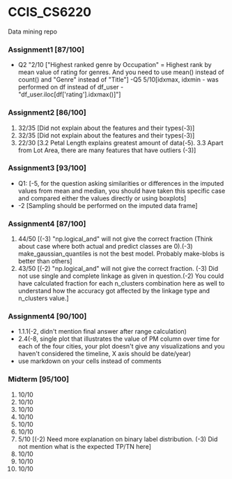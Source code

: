 # CCIS_CS6220
Data mining repo
### Assignment1 [87/100]
- Q2 "2/10 ["Highest ranked genre by Occupation" = Highest rank by mean value of rating for genres. And you need to use mean() instead of count() and "Genre" instead of "Title"]
-Q5 5/10[idxmax, idxmin - was performed on df instead of df_user - "df_user.iloc[df['rating'].idxmax()]"]

### Assignment2 [86/100]
1. 32/35 [Did not explain about the features and their types(-3)]
2. 32/35 [Did not explain about the features and their types(-3)]
3. 22/30 [3.2 Petal Length explains greatest amount of data(-5). 3.3 Apart from Lot Area, there are many features that have outliers (-3)]
### Assignment3 [93/100]
- Q1: [-5, for the question asking similarities or differences in the imputed values from mean and median, you should have taken this specific case and compared either the values directly or using boxplots]
- -2 [Sampling should be performed on the imputed data frame]

### Assignment4 [87/100]
1. 44/50 [(-3) "np.logical_and" will not give the correct fraction (Think about case where both actual and predict classes are 0).(-3) make_gaussian_quantiles is not the best model. Probably make-blobs is better than others]
2. 43/50 [(-2) "np.logical_and" will not give the correct fraction. (-3) Did not use single and complete linkage as given in question.(-2) You could have calculated fraction for each n_clusters combination here as well to understand how the accuracy got affected by the linkage type and n_clusters value.]
### Assignment4 [90/100]
- 1.1.1(-2, didn't mention final answer after range calculation)
- 2.4(-8, single plot that illustrates the value of PM column over time for each of the four cities, your plot doesn't give any visualizations and you haven't considered the timeline, X axis should be date/year)
- use markdown on your cells instead of comments
### Midterm [95/100]
1. 10/10
2. 10/10
3. 10/10
4. 10/10
5. 10/10
6. 10/10
7. 5/10 [(-2) Need more explanation on binary label distribution. (-3) Did not mention what is the expected TP/TN here]
8. 10/10
9. 10/10
10. 10/10 
